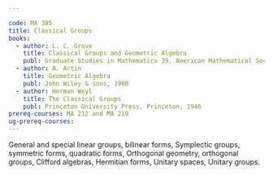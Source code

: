 ```yaml
---

code: MA 385
title: Classical Groups
books:
  - author: L. C. Grove
    title: Classical Groups and Geometric Algebra
    publ: Graduate Studies in Mathematics 39, American Mathematical Society, 2002
  - author: A. Artin
    title: Geometric Algebra
    publ: John Wiley & sons, 1988
  - author: Herman Weyl
    title: The Classical Groups
    publ: Princeton University Press, Princeton, 1946
prereq-courses: MA 212 and MA 219
ug-prereq-courses: 
---
```


General and special linear groups, bilinear forms, Symplectic groups, symmetric forms, quadratic forms, Orthogonal geometry, orthogonal groups, Clifford algebras, Hermitian forms, Unitary spaces, Unitary groups.
